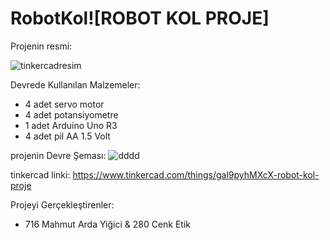 # RobotKol![ROBOT KOL PROJE]
Projenin resmi:

![tinkercadresim](https://github.com/WOR35/RobotKol/assets/133985542/6ae5e3ab-69a2-428f-a1e4-84f6ae8e0a04)


Devrede Kullanılan Malzemeler: 
* 4 adet servo motor
* 4 adet potansiyometre
* 1 adet Arduino Uno R3
* 4 adet pil AA 1.5 Volt
                                

projenin Devre Şeması:
![dddd](https://github.com/WOR35/RobotKol/assets/133985542/01c78d0c-cb62-46de-92b5-5edab927d711)

tinkercad linki: https://www.tinkercad.com/things/gal9pyhMXcX-robot-kol-proje


Projeyi Gerçekleştirenler: 
 * 716 Mahmut Arda Yiğici & 280 Cenk Etik
